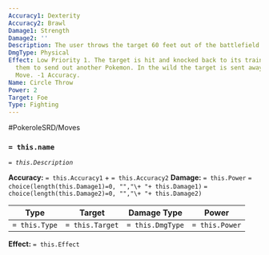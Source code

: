 ```yaml
---
Accuracy1: Dexterity
Accuracy2: Brawl
Damage1: Strength
Damage2: ''
Description: The user throws the target 60 feet out of the battlefield.
DmgType: Physical
Effect: Low Priority 1. The target is hit and knocked back to its trainer forcing
  them to send out another Pokemon. In the wild the target is sent away. Switcher
  Move. -1 Accuracy.
Name: Circle Throw
Power: 2
Target: Foe
Type: Fighting
---
```


#PokeroleSRD/Moves

### `= this.name` 
*`= this.Description`*

**Accuracy:** `= this.Accuracy1` + `= this.Accuracy2`
**Damage:** `= this.Power` `= choice(length(this.Damage1)=0, "","\+ "+ this.Damage1)` `= choice(length(this.Damage2)=0, "","\+ "+ this.Damage2)`

| Type          | Target          | Damage Type          | Power          |
| ------------- | --------------- | ---------------- | -------------- |
| `= this.Type` | `= this.Target` | `= this.DmgType` | `= this.Power` | 

**Effect:** `= this.Effect`